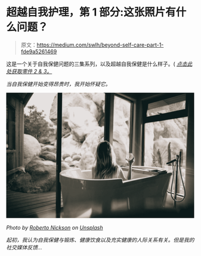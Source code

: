 # 超越自我护理，第 1 部分:这张照片有什么问题？

> 原文：<https://medium.com/swlh/beyond-self-care-part-1-fde9a5261469>

这是一个关于自我保健问题的三集系列，以及超越自我保健是什么样子。( [*点击此处获取零件 2 & 3。*](http://cmoon.substack.com)

*当自我保健开始变得昂贵时，我开始怀疑它。*

*![](img/d67c77dbef55f372685495af3532347f.png)*

*Photo by [Roberto Nickson](https://unsplash.com/@rpnickson?utm_source=unsplash&utm_medium=referral&utm_content=creditCopyText) on [Unsplash](https://unsplash.com/search/photos/spa?utm_source=unsplash&utm_medium=referral&utm_content=creditCopyText)*

*起初，我认为自我保健与锻炼、健康饮食以及充实健康的人际关系有关。但是我的社交媒体反馈…*